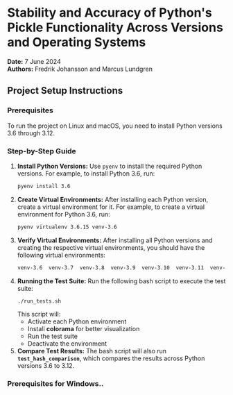 # Stability and Accuracy of Python's Pickle Functionality Across Versions and Operating Systems

**Date:** 7 June 2024  
**Authors:** Fredrik Johansson and Marcus Lundgren

## Project Setup Instructions

### Prerequisites

To run the project on Linux and macOS, you need to install Python versions 3.6 through 3.12. 

### Step-by-Step Guide

1. **Install Python Versions:**
   Use `pyenv` to install the required Python versions. For example, to install Python 3.6, run:
   ```bash
   pyenv install 3.6
2. **Create Virtual Environments:**
   After installing each Python version, create a virtual environment for it. For example, to create a virtual environment for Python 3.6, run:
   ```bash
   pyenv virtualenv 3.6.15 venv-3.6
3. **Verify Virtual Environments:**
   After installing all Python versions and creating the respective virtual environments, you should have the following virtual environments:
   ```bash
   venv-3.6  venv-3.7  venv-3.8  venv-3.9  venv-3.10  venv-3.11  venv-3.12
4. **Running the Test Suite:**
   Run the following bash script to execute the test suite:
   ```bash
   ./run_tests.sh
   ```
   This script will:
   - Activate each Python environment
   - Install **colorama** for better visualization
   - Run the test suite
   - Deactivate the environment
5. **Compare Test Results:**
   The bash script will also run **`test_hash_comparison`**, which compares the results across Python versions 3.6 to 3.12.

### Prerequisites for Windows..
